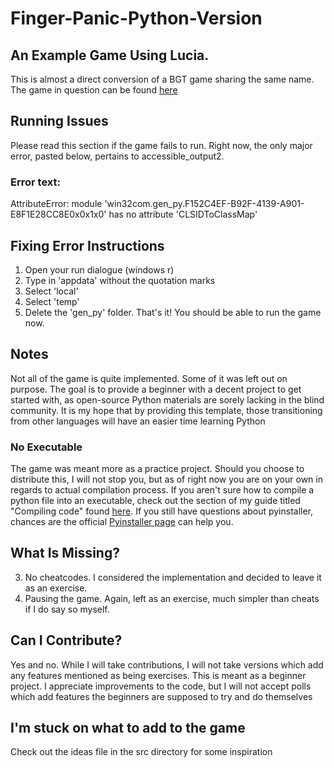 # Finger-Panic-Python-Version
## An Example Game Using Lucia.
This is almost a direct conversion of a BGT game sharing the same name.
The game in question can be found [here](https://github.com/stas-prze/masonopensrc/tree/master/finger%20panic%202.0/src)
## Running Issues
Please read this section if the game fails to run. Right now, the only major error, pasted below, pertains to accessible_output2.
### Error text:
AttributeError: module 'win32com.gen_py.F152C4EF-B92F-4139-A901-E8F1E28CC8E0x0x1x0' has no attribute 'CLSIDToClassMap'
## Fixing Error Instructions
1. Open your run dialogue (windows r)
2. Type in 'appdata' without the quotation marks
3. Select 'local'
4. Select 'temp'
5. Delete the 'gen_py' folder.
That's it! You should be able to run the game now.
## Notes
Not all of the game is quite implemented. Some of it was left out on purpose. The goal is to provide a beginner with a decent project to get started with, as open-source Python materials are sorely lacking in the blind community. It is my hope that by providing this template, those transitioning from other languages will have an easier time learning Python
### No Executable
The game was meant more as a practice project. Should you choose to distribute this, I will not stop you, but as of right now you are on your own in regards to actual compilation process. If you aren't sure how to compile a python file into an executable, check out the section of my guide titled "Compiling code" found [here](https://forum.audiogames.net/topic/30141/python-guide-part-3-menus-timers-and-more/). If you still have questions about pyinstaller, chances are the official [Pyinstaller page](http://www.pyinstaller.org/) can help you.
## What Is Missing?
3. No cheatcodes. I considered the implementation and decided to leave it as an exercise.
4. Pausing the game. Again, left as an exercise, much simpler than cheats if I do say so myself.
## Can I Contribute?
Yes and no. While I will take contributions, I will not take versions which add any features mentioned as being exercises. This is meant as a beginner project. I appreciate improvements to the code, but I will not accept polls which add features the beginners are supposed to try and do themselves
## I'm stuck on what to add to the game
Check out the ideas file in the src directory for some inspiration

